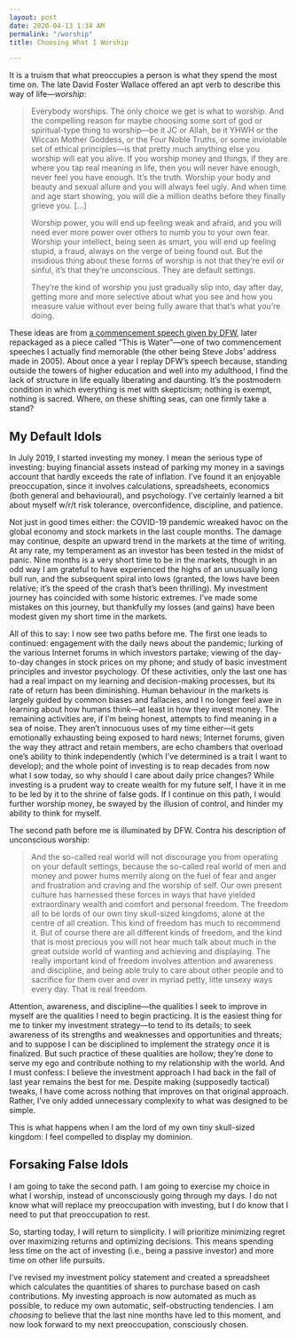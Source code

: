 ```yaml
---
layout: post
date: 2020-04-13 1:34 AM
permalink: "/worship"
title: Choosing What I Worship

---
```

It is a truism that what preoccupies a person is what they spend the most time on. The late David Foster Wallace offered an apt verb to describe this way of life—_worship_:

> Everybody worships. The only choice we get is what to worship. And the compelling reason for maybe choosing some sort of god or spiritual-type thing to worship—be it JC or Allah, be it YHWH or the Wiccan Mother Goddess, or the Four Noble Truths, or some inviolable set of ethical principles—is that pretty much anything else you worship will eat you alive. If you worship money and things, if they are where you tap real meaning in life, then you will never have enough, never feel you have enough. It’s the truth. Worship your body and beauty and sexual allure and you will always feel ugly. And when time and age start showing, you will die a million deaths before they finally grieve you. \[…\]
>
> Worship power, you will end up feeling weak and afraid, and you will need ever more power over others to numb you to your own fear. Worship your intellect, being seen as smart, you will end up feeling stupid, a fraud, always on the verge of being found out. But the insidious thing about these forms of worship is not that they’re evil or sinful, it’s that they’re unconscious. They are default settings.
>
> They’re the kind of worship you just gradually slip into, day after day, getting more and more selective about what you see and how you measure value without ever being fully aware that that’s what you’re doing.

These ideas are from [a commencement speech given by DFW,](https://www.youtube.com/watch?v=8CrOL-ydFMI) later repackaged as a piece called “This is Water”—one of two commencement speeches I actually find memorable (the other being Steve Jobs’ address made in 2005). About once a year I replay DFW’s speech because, standing outside the towers of higher education and well into my adulthood, I find the lack of structure in life equally liberating and daunting. It’s the postmodern condition in which everything is met with skepticism; nothing is exempt, nothing is sacred. Where, on these shifting seas, can one firmly take a stand?

## My Default Idols

In July 2019, I started investing my money. I mean the serious type of investing: buying financial assets instead of parking my money in a savings account that hardly exceeds the rate of inflation. I’ve found it an enjoyable preoccupation, since it involves calculations, spreadsheets, economics (both general and behavioural), and psychology. I’ve certainly learned a bit about myself w/r/t risk tolerance, overconfidence, discipline, and patience.

Not just in good times either: the COVID-19 pandemic wreaked havoc on the global economy and stock markets in the last couple months. The damage may continue, despite an upward trend in the markets at the time of writing. At any rate, my temperament as an investor has been tested in the midst of panic. Nine months is a very short time to be in the markets, though in an odd way I am grateful to have experienced the highs of an unusually long bull run, and the subsequent spiral into lows (granted, the lows have been relative; it’s the speed of the crash that’s been thrilling). My investment journey has coincided with some historic extremes. I’ve made some mistakes on this journey, but thankfully my losses (and gains) have been modest given my short time in the markets.

All of this to say: I now see two paths before me.‌ The first one leads to continued: engagement with the daily news about the pandemic; lurking of the various Internet forums in which investors partake; viewing of the day-to-day changes in stock prices on my phone; and study of basic investment principles and investor psychology. Of these activities, only the last one has had a real impact on my learning and decision-making processes, but its rate of return has been diminishing. Human behaviour in the markets is largely guided by common biases and fallacies, and I no longer feel awe in learning about how humans think—at least in how they invest money. The remaining activities are, if I’m being honest, attempts to find meaning in a sea of noise. They aren’t innocuous uses of my time either—it gets emotionally exhausting being exposed to hard news; Internet forums, given the way they attract and retain members, are echo chambers that overload one’s ability to think independently (which I’ve determined is a trait I want to develop); and the whole point of investing is to reap decades from now what I sow today, so why should I care about daily price changes? While investing is a prudent way to create wealth for my future self, I have it in me to be led by it to the shrine of false gods. If I continue on this path, I would further worship money, be swayed by the illusion of control, and hinder my ability to think for myself.

The second path before me is illuminated by DFW. Contra his description of unconscious worship:

> And the so-called real world will not discourage you from operating on your default settings, because the so-called real world of men and money and power hums merrily along on the fuel of fear and anger and frustration and craving and the worship of self. Our own present culture has harnessed these forces in ways that have yielded extraordinary wealth and comfort and personal freedom. The freedom all to be lords of our own tiny skull-sized kingdoms, alone at the centre of all creation. This kind of freedom has much to recommend it. But of course there are all different kinds of freedom, and the kind that is most precious you will not hear much talk about much in the great outside world of wanting and achieving and displaying. The really important kind of freedom involves attention and awareness and discipline, and being able truly to care about other people and to sacrifice for them over and over in myriad petty, litte unsexy ways every day. That is real freedom.

Attention, awareness, and discipline—the qualities I seek to improve in myself are the qualities I need to begin practicing. It is the easiest thing for me to tinker my investment strategy—to tend to its details; to seek awareness of its strengths and weaknesses and opportunities and threats; and to suppose I can be disciplined to implement the strategy _once_ it is finalized. But such practice of these qualities are hollow; they’re done to serve my ego and contribute nothing to my relationship with the world. And I must confess: I believe the investment approach I had back in the fall of last year remains the best for me. Despite making (supposedly tactical) tweaks, I have come across nothing that improves on that original approach. Rather, I’ve only added unnecessary complexity to what was designed to be simple.

This is what happens when I am the lord of my own tiny skull-sized kingdom:‌ I feel compelled to display my dominion.

## Forsaking False Idols

I am going to take the second path. I am going to exercise my choice in what I worship, instead of unconsciously going through my days. I do not know what will replace my preoccupation with investing, but I do know that I need to put that preoccupation to rest.

So, starting today, I will return to simplicity. I will prioritize minimizing regret over maximizing returns and optimizing decisions. This means spending less time on the act of investing (i.e., being a passive investor) and more time on other life pursuits.

I’ve revised my investment policy statement and created a spreadsheet which calculates the quantities of shares to purchase based on cash contributions. My investing approach is now automated as much as possible, to reduce my own automatic, self-obstructing tendencies. I am _choosing_ to believe that the last nine months have led to this moment, and now look forward to my next preoccupation, consciously chosen.